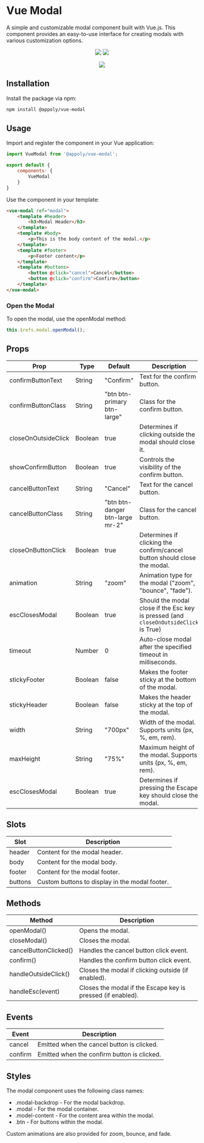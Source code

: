 # Vue Modal

A simple and customizable modal component built with Vue.js. This component provides an easy-to-use interface for creating modals with various customization options.

<p align="center">
  <img src="https://img.shields.io/npm/v/@appoly/vue-modal" />
  <img src="https://img.shields.io/npm/dt/@appoly/vue-modal" />
</p>


<p align="center">
  <img src="https://www.appoly.co.uk/app/uploads/2022/07/vue-modal-2.gif" />
</p>

## Installation

Install the package via npm:

```bash 
npm install @appoly/vue-modal 
```

## Usage

Import and register the component in your Vue application:

```javascript
import VueModal from '@appoly/vue-modal';

export default {
    components: {
        VueModal
    }
}
```

Use the component in your template:

```html 
<vue-modal ref="modal">  
    <template #header>  
        <h3>Modal Header</h3>  
    </template>  
    <template #body>  
        <p>This is the body content of the modal.</p>  
    </template>  
    <template #footer>  
        <p>Footer content</p>  
    </template>  
    <template #buttons>  
        <button @click="cancel">Cancel</button>  
        <button @click="confirm">Confirm</button>  
    </template> 
</vue-modal> 
```

### Open the Modal

To open the modal, use the openModal method:

```javascript 
this.$refs.modal.openModal(); 
```

## Props

| Prop | Type | Default | Description |
|---------------------|-----------|-----------------------------|-------------------------------------------------------------------|
| confirmButtonText | String | "Confirm" | Text for the confirm button. |
| confirmButtonClass| String | "btn btn-primary btn-large"| Class for the confirm button. |
| closeOnOutsideClick| Boolean| true | Determines if clicking outside the modal should close it. |
| showConfirmButton | Boolean | true | Controls the visibility of the confirm button. |
| cancelButtonText | String | "Cancel" | Text for the cancel button. |
| cancelButtonClass | String | "btn btn-danger btn-large mr-2" | Class for the cancel button. |
| closeOnButtonClick| Boolean | true | Determines if clicking the confirm/cancel button should close the modal. |
| animation | String | "zoom" | Animation type for the modal ("zoom", "bounce", "fade"). |
| escClosesModal | Boolean | true | Should the modal close if the Esc key is pressed (and `closeOnOutsideClick` is True)|
| timeout | Number | 0 | Auto-close modal after the specified timeout in milliseconds. |
| stickyFooter | Boolean | false | Makes the footer sticky at the bottom of the modal. |
| stickyHeader | Boolean | false | Makes the header sticky at the top of the modal. |
| width | String | "700px" | Width of the modal. Supports units (px, %, em, rem). |
| maxHeight | String | "75%" | Maximum height of the modal. Supports units (px, %, em, rem). |
| escClosesModal | Boolean | true | Determines if pressing the Escape key should close the modal. |

## Slots

| Slot | Description |
|-----------|---------------------------------------------------|
| header | Content for the modal header. |
| body | Content for the modal body. |
| footer | Content for the modal footer. |
| buttons | Custom buttons to display in the modal footer. |

## Methods

| Method | Description |
|------------------|---------------------------------------------------------|
| openModal() | Opens the modal. |
| closeModal() | Closes the modal. |
| cancelButtonClicked() | Handles the cancel button click event. |
| confirm() | Handles the confirm button click event. |
| handleOutsideClick() | Closes the modal if clicking outside (if enabled). |
| handleEsc(event) | Closes the modal if the Escape key is pressed (if enabled). |

## Events

| Event | Description |
|----------|-------------------------------------|
| cancel | Emitted when the cancel button is clicked. |
| confirm| Emitted when the confirm button is clicked. |

## Styles

The modal component uses the following class names:

- .modal-backdrop - For the modal backdrop.
- .modal - For the modal container.
- .model-content - For the content area within the modal.
- .btn - For buttons within the modal.

Custom animations are also provided for zoom, bounce, and fade.